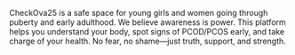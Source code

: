 CheckOva25 is a safe space for young girls and women going through puberty and early adulthood. We believe awareness is power. This platform helps you understand your body, spot signs of PCOD/PCOS early, and take charge of your health. No fear, no shame—just truth, support, and strength.

